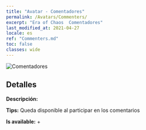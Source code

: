 ```yaml
---
title: "Avatar - Comentadores"
permalink: /Avatars/Commenters/
excerpt: "Era of Chaos  Comentadores"
last_modified_at: 2021-04-27
locale: es
ref: "Commenters.md"
toc: false
classes: wide
---
```

 ![Comentadores](/images/a/avatarFrame_14.png)

## Detalles

 **Descripción:**  

 **Tips:** Queda disponible al participar en los comentarios 

 **Is available:**  + 

